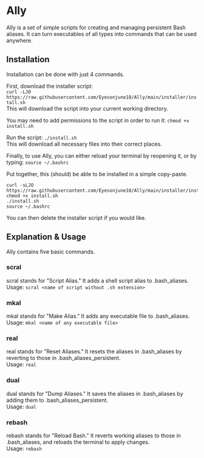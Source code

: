 # Ally
Ally is a set of simple scripts for creating and managing persistent Bash aliases. It can turn executables of all types into commands that can be used anywhere.

## Installation
Installation can be done with just 4 commands.

First, download the installer script:  
`curl -LJO https://raw.githubusercontent.com/Eyesonjune18/Ally/main/installer/install.sh`  
This will download the script into your current working directory.

You may need to add permissions to the script in order to run it: `chmod +x install.sh`

Run the script: `./install.sh`  
This will download all necessary files into their correct places.

Finally, to use Ally, you can either reload your terminal by reopening it, or by typing: `source ~/.bashrc`

Put together, this (should) be able to be installed in a simple copy-paste.
```
curl -sLJO https://raw.githubusercontent.com/Eyesonjune18/Ally/main/installer/install.sh
chmod +x install.sh
./install.sh
source ~/.bashrc
```

You can then delete the installer script if you would like.

## Explanation & Usage
Ally contains five basic commands.

### scral
scral stands for "Script Alias." It adds a shell script alias to .bash_aliases.  
Usage: `scral <name of script without .sh extension>`

### mkal
mkal stands for "Make Alias." It adds any executable file to .bash_aliases.  
Usage: `mkal <name of any executable file>`

### real
real stands for "Reset Aliases." It resets the aliases in .bash_aliases by reverting to those in .bash_aliases_persistent.  
Usage: `real`

### dual
dual stands for "Dump Aliases." It saves the aliases in .bash_aliases by adding them to .bash_aliases_persistent.  
Usage: `dual`

### rebash
rebash stands for "Reload Bash." It reverts working aliases to those in .bash_aliases, and reloads the terminal to apply changes.  
Usage: `rebash`
